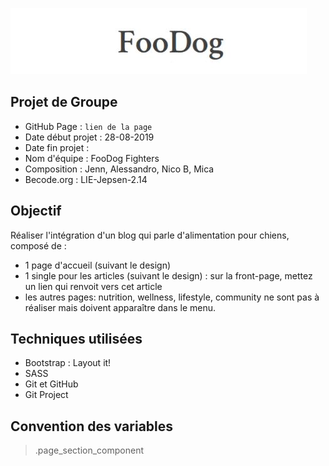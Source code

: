 ![Foodog](logo.JPG)

## Projet de Groupe

-   GitHub Page : `lien de la page`
-   Date début projet :  28-08-2019
-   Date fin projet :
-   Nom d'équipe : FooDog Fighters
-   Composition : Jenn, Alessandro, Nico B, Mica
-   Becode.org : LIE-Jepsen-2.14

## Objectif

Réaliser l'intégration d'un blog qui parle d'alimentation pour chiens, composé de :

-   1 page d'accueil (suivant le design)
-   1 single pour les articles (suivant le design) : sur la front-page, mettez un lien qui renvoit vers cet article
-   les autres pages: nutrition, wellness, lifestyle, community ne sont pas à réaliser mais doivent apparaître dans le menu.

## Techniques utilisées

-   Bootstrap : Layout it!
-   SASS
-   Git et GitHub
-   Git Project

## Convention des variables

> .page_section_component

